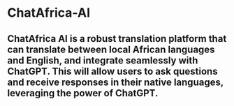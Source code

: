 # ChatAfrica-AI

## ChatAfrica AI is a robust translation platform that can translate between local African languages and English, and integrate seamlessly with ChatGPT. This will allow users to ask questions and receive responses in their native languages, leveraging the power of ChatGPT.